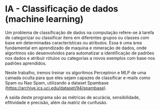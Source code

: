 # IA - Classificação de dados (machine learning)
Um problema de classificação de dados na computação refere-se à tarefa de categorizar ou classificar itens em diferentes grupos ou classes com base em determinadas características ou atributos. Essa ́e uma ́area fundamental em aprendizado de maquina e mineração de dados, onde algoritmos são desenvolvidos para automatizar a identificação de padrões nos dados e atribuir rótulos ou categorias a novos exemplos com base nos padrões aprendidos.

Neste trabalho, iremos treinar os algorítmos Perceptron e MLP de uma camada oculta para que eles sejam capazes de classificar e-mails como Spam ou Nao Spam, utilizando a dataset Spambase (https://archive.ics.uci.edu/dataset/94/spambase).

A saída deste programa são as métricas de acurácia, sensibilidade, efitividade e precisão, além da matriz de cunfusão.

